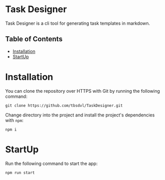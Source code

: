 # Task Designer
Task Designer is a cli tool for generating task templates in markdown.

## Table of Contents
- [Installation](#installation)
- [StartUp](#startUp)

# Installation
You can clone the repository over HTTPS with Git by running the following command:
```
git clone https://github.com/tbsdvl/TaskDesigner.git
```

Change directory into the project and install the project's dependencies with `npm`:
```
npm i
```

# StartUp
Run the following command to start the app:
```
npm run start
```
